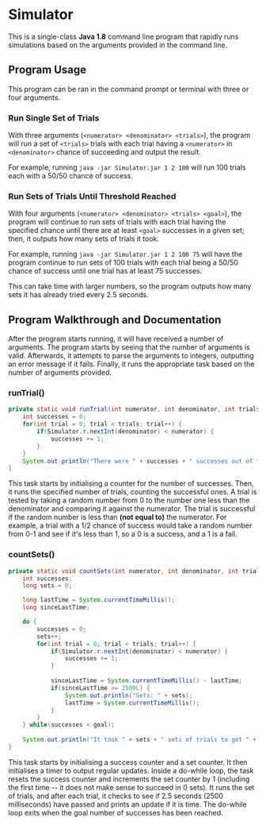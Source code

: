 # Simulator
This is a single-class **Java 1.8** command line program that rapidly runs simulations based on the arguments provided in the command line.

## Program Usage
This program can be ran in the command prompt or terminal with three or four arguments.

### Run Single Set of Trials
With three arguments (`<numerator> <denominator> <trials>`), the program will run a set of `<trials>` trials with each trial having a `<numerator>` in `<denominator>` chance of succeeding and output the result.

For example, running `java -jar Simulator.jar 1 2 100` will run 100 trials each with a 50/50 chance of success.

### Run Sets of Trials Until Threshold Reached
With four arguments (`<numerator> <denominator> <trials> <goal>`), the program will continue to run sets of trials with each trial having the specified chance until there are at least `<goal>` successes in a given set;  then, it outputs how many sets of trials it took.

For example, running `java -jar Simulator.jar 1 2 100 75` will have the program continue to run sets of 100 trials with each trial being a 50/50 chance of success until one trial has at least 75 successes.

This can take time with larger numbers, so the program outputs how many sets it has already tried every 2.5 seconds.

## Program Walkthrough and Documentation
After the program starts running, it will have received a number of arguments.  The program starts by seeing that the number of arguments is valid.  Afterwards, it attempts to parse the arguments to integers, outputting an error message if it fails.  Finally, it runs the appropriate task based on the number of arguments provided.

### runTrial()
```java
private static void runTrial(int numerator, int denominator, int trials) {
    int successes = 0;
    for(int trial = 0; trial < trials; trial++) {
        if(Simulator.r.nextInt(denominator) < numerator) {
            successes += 1;
        }
    }
    System.out.println("There were " + successes + " successes out of " + trials + " trials observed.");
}
```
This task starts by initialising a counter for the number of successes.  Then, it runs the specified number of trials, counting the successful ones.  A trial is tested by taking a random number from 0 to the number one less than the denominator and comparing it against the numerator.  The trial is successful if the random number is less than **(not equal to)** the numerator.  For example, a trial with a 1/2 chance of success would take a random number from 0-1 and see if it's less than 1, so a 0 is a success, and a 1 is a fail.

### countSets()
```java
private static void countSets(int numerator, int denominator, int trials, int goal) {
    int successes;
    long sets = 0;

    long lastTime = System.currentTimeMillis();
    long sinceLastTime;

    do {
        successes = 0;
        sets++;
        for(int trial = 0; trial < trials; trial++) {
            if(Simulator.r.nextInt(denominator) < numerator) {
                successes += 1;
            }
            
            sinceLastTime = System.currentTimeMillis() - lastTime;
            if(sinceLastTime >= 2500L) {
                System.out.println("Sets: " + sets);
                lastTime = System.currentTimeMillis();
            }
        }
    } while(successes < goal);
        
    System.out.println("It took " + sets + " sets of trials to get " + goal + " successes in " + trials + " trials.");
}
```
This task starts by initialising a success counter and a set counter.  It then initialises a timer to output regular updates.  Inside a do-while loop, the task resets the success counter and increments the set counter by 1 (including the first time -- it does not make sense to succeed in 0 sets).  It runs the set of trials, and after each trial, it checks to see if 2.5 seconds (2500 milliseconds) have passed and prints an update if it is time.  The do-while loop exits when the goal number of successes has been reached.
